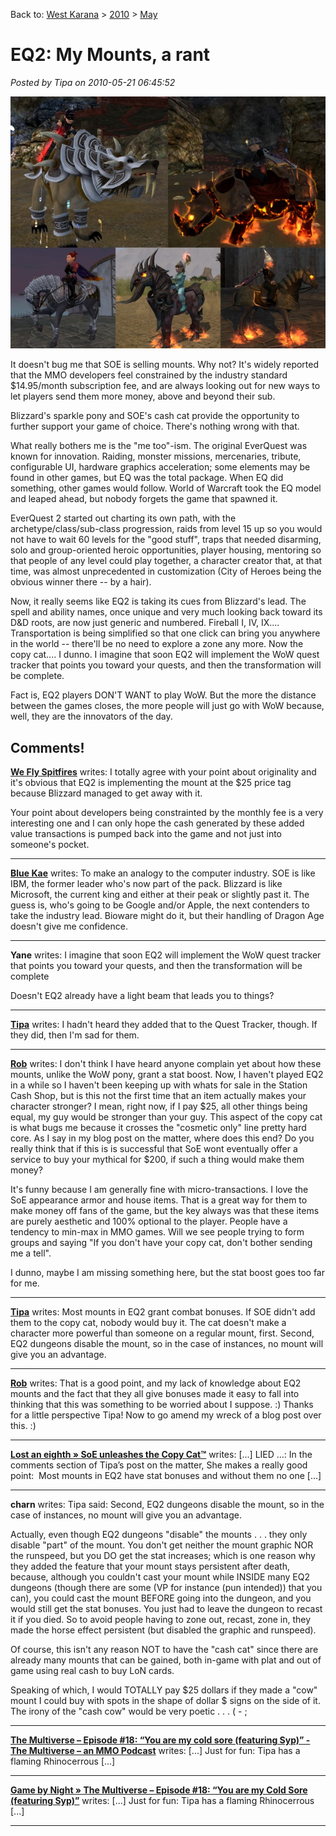 Back to: [West Karana](/posts/westkarana.md) > [2010](/posts/2010/westkarana.md) > [May](./westkarana.md)
# EQ2: My Mounts, a rant

*Posted by Tipa on 2010-05-21 06:45:52*

[![](../../../uploads/2010/05/Screenies.jpg "My mounts")](../../../uploads/2010/05/Screenies.jpg)

It doesn't bug me that SOE is selling mounts. Why not? It's widely reported that the MMO developers feel constrained by the industry standard $14.95/month subscription fee, and are always looking out for new ways to let players send them more money, above and beyond their sub.

Blizzard's sparkle pony and SOE's cash cat provide the opportunity to further support your game of choice. There's nothing wrong with that.

What really bothers me is the "me too"-ism. The original EverQuest was known for innovation. Raiding, monster missions, mercenaries, tribute, configurable UI, hardware graphics acceleration; some elements may be found in other games, but EQ was the total package. When EQ did something, other games would follow. World of Warcraft took the EQ model and leaped ahead, but nobody forgets the game that spawned it.

EverQuest 2 started out charting its own path, with the archetype/class/sub-class progression, raids from level 15 up so you would not have to wait 60 levels for the "good stuff", traps that needed disarming, solo and group-oriented heroic opportunities, player housing, mentoring so that people of any level could play together, a character creator that, at that time, was almost unprecedented in customization (City of Heroes being the obvious winner there -- by a hair).

Now, it really seems like EQ2 is taking its cues from Blizzard's lead. The spell and ability names, once unique and very much looking back toward its D&D roots, are now just generic and numbered. Fireball I, IV, IX.... Transportation is being simplified so that one click can bring you anywhere in the world -- there'll be no need to explore a zone any more. Now the copy cat.... I dunno. I imagine that soon EQ2 will implement the WoW quest tracker that points you toward your quests, and then the transformation will be complete.

Fact is, EQ2 players DON'T WANT to play WoW. But the more the distance between the games closes, the more people will just go with WoW because, well, they are the innovators of the day.

## Comments!

**[We Fly Spitfires](http://blog.weflyspitfires.com)** writes: I totally agree with your point about originality and it's obvious that EQ2 is implementing the mount at the $25 price tag because Blizzard managed to get away with it.

Your point about developers being constrainted by the monthly fee is a very interesting one and I can only hope the cash generated by these added value transactions is pumped back into the game and not just into someone's pocket.

---

**[Blue Kae](http://www.bluekae.com)** writes: To make an analogy to the computer industry. SOE is like IBM, the former leader who's now part of the pack. Blizzard is like Microsoft, the current king and either at their peak or slightly past it. The guess is, who's going to be Google and/or Apple, the next contenders to take the industry lead. Bioware might do it, but their handling of Dragon Age doesn't give me confidence.

---

**Yane** writes: I imagine that soon EQ2 will implement the WoW quest tracker that points you toward your quests, and then the transformation will be complete

Doesn't EQ2 already have a light beam that leads you to things?

---

**[Tipa](https://chasingdings.com)** writes: I hadn't heard they added that to the Quest Tracker, though. If they did, then I'm sad for them. 

---

**[Rob](http://www.lostaneighth.com)** writes: I don't think I have heard anyone complain yet about how these mounts, unlike the WoW pony, grant a stat boost. Now, I haven't played EQ2 in a while so I haven't been keeping up with whats for sale in the Station Cash Shop, but is this not the first time that an item actually makes your character stronger? I mean, right now, if I pay $25, all other things being equal, my guy would be stronger than your guy. This aspect of the copy cat is what bugs me because it crosses the "cosmetic only" line pretty hard core. As I say in my blog post on the matter, where does this end? Do you really think that if this is is successful that SoE wont eventually offer a service to buy your mythical for $200, if such a thing would make them money?

It's funny because I am generally fine with micro-transactions. I love the SoE appearance armor and house items. That is a great way for them to make money off fans of the game, but the key always was that these items are purely aesthetic and 100% optional to the player. People have a tendency to min-max in MMO games. Will we see people trying to form groups and saying "If you don't have your copy cat, don't bother sending me a tell".

I dunno, maybe I am missing something here, but the stat boost goes too far for me.

---

**[Tipa](https://chasingdings.com)** writes: Most mounts in EQ2 grant combat bonuses. If SOE didn't add them to the copy cat, nobody would buy it. The cat doesn't make a character more powerful than someone on a regular mount, first. Second, EQ2 dungeons disable the mount, so in the case of instances, no mount will give you an advantage. 

---

**[Rob](http://www.lostaneighth.com)** writes: That is a good point, and my lack of knowledge about EQ2 mounts and the fact that they all give bonuses made it easy to fall into thinking that this was something to be worried about I suppose. :) Thanks for a little perspective Tipa! Now to go amend my wreck of a blog post over this. :)

---

**[Lost an eighth &raquo; SoE unleashes the Copy Cat™](http://www.lostaneighth.com/?p=227)** writes: [...] LIED …: In the comments section of Tipa’s post on the matter, She makes a really good point:  Most mounts in EQ2 have stat bonuses and without them no one [...]

---

**charn** writes: Tipa said:
Second, EQ2 dungeons disable the mount, so in the case of instances, no mount will give you an advantage.

Actually, even though EQ2 dungeons "disable" the mounts . . . they only disable "part" of the mount. You don't get neither the mount graphic NOR the runspeed, but you DO get the stat increases; which is one reason why they added the feature that your mount stays persistent after death, because, although you couldn't cast your mount while INSIDE many EQ2 dungeons (though there are some (VP for instance (pun intended)) that you can), you could cast the mount BEFORE going into the dungeon, and you would still get the stat bonuses. You just had to leave the dungeon to recast it if you died. So to avoid people having to zone out, recast, zone in, they made the horse effect persistent (but disabled the graphic and runspeed). 

Of course, this isn't any reason NOT to have the "cash cat" since there are already many mounts that can be gained, both in-game with plat and out of game using real cash to buy LoN cards. 

Speaking of which, I would TOTALLY pay $25 dollars if they made a "cow" mount I could buy with spots in the shape of dollar $ signs on the side of it. The irony of the "cash cow" would be very poetic . . . ( - ;

---

**[The Multiverse – Episode #18: “You are my cold sore (featuring Syp)” - The Multiverse &#8211; an MMO Podcast](http://vagary.tv/multiverse/archives/217)** writes: [...] Just for fun: Tipa has a flaming Rhinocerrous [...]

---

**[Game by Night &#187; The Multiverse – Episode #18: “You are my Cold Sore (featuring Syp)”](http://www.gamebynight.com/?p=1621)** writes: [...] Just for fun: Tipa has a flaming Rhinocerrous [...]

---

